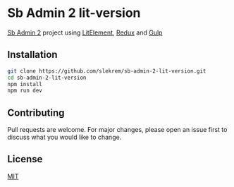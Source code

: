 # Sb Admin 2 lit-version

[Sb Admin 2](https://startbootstrap.com/themes/sb-admin-2/) project using [LitElement](https://lit-element.polymer-project.org/), [Redux](https://redux.js.org/) and [Gulp](https://gulpjs.com/)


## Installation

```bash
git clone https://github.com/slekrem/sb-admin-2-lit-version.git
cd sb-admin-2-lit-version
npm install
npm run dev
```

## Contributing
Pull requests are welcome. For major changes, please open an issue first to discuss what you would like to change.

## License
[MIT](https://choosealicense.com/licenses/mit/)